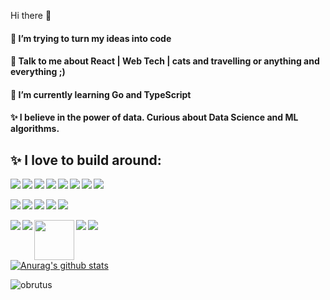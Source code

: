 <!--
**happycoder0011/happycoder0011** is a ✨ _special_ ✨ repository because its `README.md` (this file) appears on your GitHub profile.
-->
Hi there 👋 
#### 🤔 I’m trying to turn my ideas into code
#### 💬 Talk to me about React | Web Tech | cats and travelling or anything and everything ;)
#### 🌱 I’m currently learning  Go and TypeScript
#### ✨ I believe in the power of data. Curious about Data Science and ML algorithms. 


## ✨ I love to build around:
<!-- Row 1 [START] -->
<div>
  <img align="left" src="https://img.icons8.com/dusk/64/000000/html-5.png"/>
  <img align="left" src="https://img.icons8.com/dusk/64/000000/css3.png"/>
	<img align="left" src="https://img.icons8.com/dusk/64/000000/javascript-logo.png"/>
  <img src="https://img.icons8.com/color/64/000000/c-plus-plus-logo.png"/>
  <img align="left" src="https://img.icons8.com/color/48/000000/bootstrap.png"/>
  <img align="left" src="https://img.icons8.com/color/64/000000/material-ui.png"/>
  <img align="left" src="https://img.icons8.com/nolan/64/mysql.png"/>
	<img align="left" src="https://img.icons8.com/dusk/64/000000/python.png"/>
</div>
<br />
<!-- Row 1 [END] -->

<!-- Row 2 [START] -->
<div>
	<img align="left" src="https://img.icons8.com/dusk/64/000000/code-fork.png"/>
  <img align="left" src="https://img.icons8.com/color/64/000000/google-firebase-console.png"/>
  <img align="left" src="https://img.icons8.com/color/64/000000/nodejs.png"/>
  <img align="left" src="https://img.icons8.com/dusk/64/000000/react.png"/>
  <img src="https://img.icons8.com/color/64/000000/typescript.png"/>
</div>
<br />
<!-- Row 2 [END] -->

<!-- Row 3 [START] -->
<div>
	<img align="left" src="https://img.icons8.com/dusk/64/000000/postman-api.png"/>
	<img align="left" src="https://img.icons8.com/dusk/64/000000/visual-studio-code-insides.png"/>
	<img align="left" src="https://img.icons8.com/fluent/96/000000/sublime-text.png" width="64" />
  <img align="left" src="https://img.icons8.com/dusk/64/000000/github.png"/>
  <img src="https://img.icons8.com/color/64/000000/figma--v1.png"/>
</div>
<br />
<!-- Row 3 [END] -->

<!-- Row 4 [START] -->
<div>
	
</div>
<br />

<!-- Row 4 [END] -->


[![Anurag's github stats](https://github-readme-stats.vercel.app/api?username=happycoder0011&show_icons=true&theme=dark)](https://github.com/anuraghazra/github-readme-stats)

<img src="https://github-readme-streak-stats.herokuapp.com/?user=happycoder0011&" alt="obrutus" />
